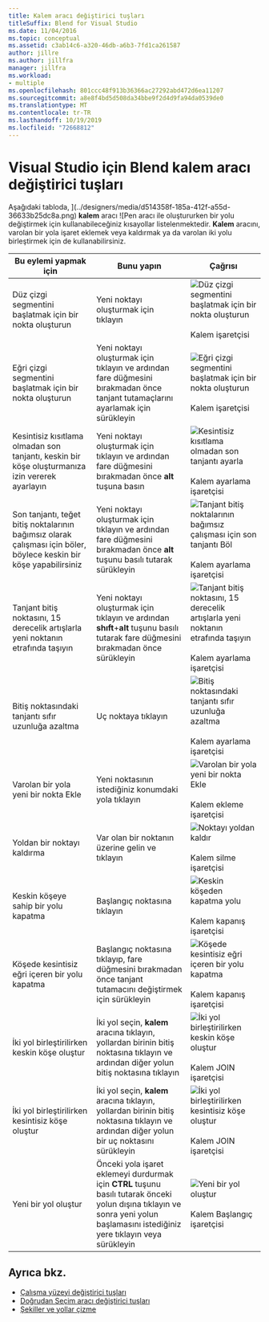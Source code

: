```yaml
---
title: Kalem aracı değiştirici tuşları
titleSuffix: Blend for Visual Studio
ms.date: 11/04/2016
ms.topic: conceptual
ms.assetid: c3ab14c6-a320-46db-a6b3-7fd1ca261587
author: jillre
ms.author: jillfra
manager: jillfra
ms.workload:
- multiple
ms.openlocfilehash: 801ccc48f913b36366ac27292abd472d6ea11207
ms.sourcegitcommit: a8e8f4bd5d508da34bbe9f2d4d9fa94da0539de0
ms.translationtype: MT
ms.contentlocale: tr-TR
ms.lasthandoff: 10/19/2019
ms.locfileid: "72668812"
---
```

# <a name="pen-tool-modifier-keys-in-blend-for-visual-studio"></a>Visual Studio için Blend kalem aracı değiştirici tuşları

Aşağıdaki tabloda, ](../designers/media/d514358f-185a-412f-a55d-36633b25dc8a.png) **kalem** aracı ![Pen aracı ile oluştururken bir yolu değiştirmek için kullanabileceğiniz kısayollar listelenmektedir. **Kalem** aracını, varolan bir yola işaret eklemek veya kaldırmak ya da varolan iki yolu birleştirmek için de kullanabilirsiniz.

|Bu eylemi yapmak için|Bunu yapın|Çağrısı|
| - |-------------|-------------|
|Düz çizgi segmentini başlatmak için bir nokta oluşturun|Yeni noktayı oluşturmak için tıklayın|![Düz çizgi segmentini başlatmak için bir nokta oluşturun](../designers/media/0bfb1b71-80ac-4ad4-aed8-40e09f8b7ab8.png)<br /><br /> Kalem işaretçisi|
|Eğri çizgi segmentini başlatmak için bir nokta oluşturun|Yeni noktayı oluşturmak için tıklayın ve ardından fare düğmesini bırakmadan önce tanjant tutamaçlarını ayarlamak için sürükleyin|![Eğri çizgi segmentini başlatmak için bir nokta oluşturun](../designers/media/0bfb1b71-80ac-4ad4-aed8-40e09f8b7ab8.png)<br /><br /> Kalem işaretçisi|
|Kesintisiz kısıtlama olmadan son tanjantı, keskin bir köşe oluşturmanıza izin vererek ayarlayın|Yeni noktayı oluşturmak için tıklayın ve ardından fare düğmesini bırakmadan önce **alt** tuşuna basın|![Kesintisiz kısıtlama olmadan son tanjantı ayarla](../designers/media/317e5475-b70c-489f-9477-110a98639ade.png)<br /><br /> Kalem ayarlama işaretçisi|
|Son tanjantı, teğet bitiş noktalarının bağımsız olarak çalışması için böler, böylece keskin bir köşe yapabilirsiniz|Yeni noktayı oluşturmak için tıklayın ve ardından fare düğmesini bırakmadan önce **alt** tuşunu basılı tutarak sürükleyin|![Tanjant bitiş noktalarının bağımsız çalışması için son tanjantı Böl](../designers/media/317e5475-b70c-489f-9477-110a98639ade.png)<br /><br /> Kalem ayarlama işaretçisi|
|Tanjant bitiş noktasını, 15 derecelik artışlarla yeni noktanın etrafında taşıyın|Yeni noktayı oluşturmak için tıklayın ve ardından **shıft**+**alt** tuşunu basılı tutarak fare düğmesini bırakmadan önce sürükleyin|![Tanjant bitiş noktasını, 15 derecelik artışlarla yeni noktanın etrafında taşıyın](../designers/media/317e5475-b70c-489f-9477-110a98639ade.png)<br /><br /> Kalem ayarlama işaretçisi|
|Bitiş noktasındaki tanjantı sıfır uzunluğa azaltma|Uç noktaya tıklayın|![Bitiş noktasındaki tanjantı sıfır uzunluğa azaltma](../designers/media/317e5475-b70c-489f-9477-110a98639ade.png)<br /><br /> Kalem ayarlama işaretçisi|
|Varolan bir yola yeni bir nokta Ekle|Yeni noktasının istediğiniz konumdaki yola tıklayın|![Varolan bir yola yeni bir nokta Ekle](../designers/media/b004ad5a-33a4-46ae-81c0-20be0d819332.png)<br /><br /> Kalem ekleme işaretçisi|
|Yoldan bir noktayı kaldırma|Var olan bir noktanın üzerine gelin ve tıklayın|![Noktayı yoldan kaldır](../designers/media/08a64b78-f3df-4730-8169-c56b5631b071.png)<br /><br /> Kalem silme işaretçisi|
|Keskin köşeye sahip bir yolu kapatma|Başlangıç noktasına tıklayın|![Keskin köşeden kapatma yolu](../designers/media/a12fd3b4-a553-4762-b01c-c35efa594362.png)<br /><br /> Kalem kapanış işaretçisi|
|Köşede kesintisiz eğri içeren bir yolu kapatma|Başlangıç noktasına tıklayıp, fare düğmesini bırakmadan önce tanjant tutamacını değiştirmek için sürükleyin|![Köşede kesintisiz eğri içeren bir yolu kapatma](../designers/media/a12fd3b4-a553-4762-b01c-c35efa594362.png)<br /><br /> Kalem kapanış işaretçisi|
|İki yol birleştirilirken keskin köşe oluştur|İki yol seçin, **kalem** aracına tıklayın, yollardan birinin bitiş noktasına tıklayın ve ardından diğer yolun bitiş noktasına tıklayın|![İki yol birleştirilirken keskin köşe oluştur](../designers/media/bd12dfa4-112e-4f37-9765-3479e6b69894.png)<br /><br /> Kalem JOIN işaretçisi|
|İki yol birleştirilirken kesintisiz köşe oluştur|İki yol seçin, **kalem** aracına tıklayın, yollardan birinin bitiş noktasına tıklayın ve ardından diğer yolun bir uç noktasını sürükleyin|![İki yol birleştirilirken kesintisiz köşe oluştur](../designers/media/bd12dfa4-112e-4f37-9765-3479e6b69894.png)<br /><br /> Kalem JOIN işaretçisi|
|Yeni bir yol oluştur|Önceki yola işaret eklemeyi durdurmak için **CTRL** tuşunu basılı tutarak önceki yolun dışına tıklayın ve sonra yeni yolun başlamasını istediğiniz yere tıklayın veya sürükleyin|![Yeni bir yol oluştur](../designers/media/69758176-5f53-465b-808c-f13fd1a0b3f2.png)<br /><br /> Kalem Başlangıç işaretçisi|

## <a name="see-also"></a>Ayrıca bkz.

- [Çalışma yüzeyi değiştirici tuşları](../designers/artboard-modifier-keys-in-blend.md)
- [Doğrudan Seçim aracı değiştirici tuşları](../designers/direct-selection-tool-modifier-keys-in-blend.md)
- [Şekiller ve yollar çizme](../designers/draw-shapes-and-paths.md)